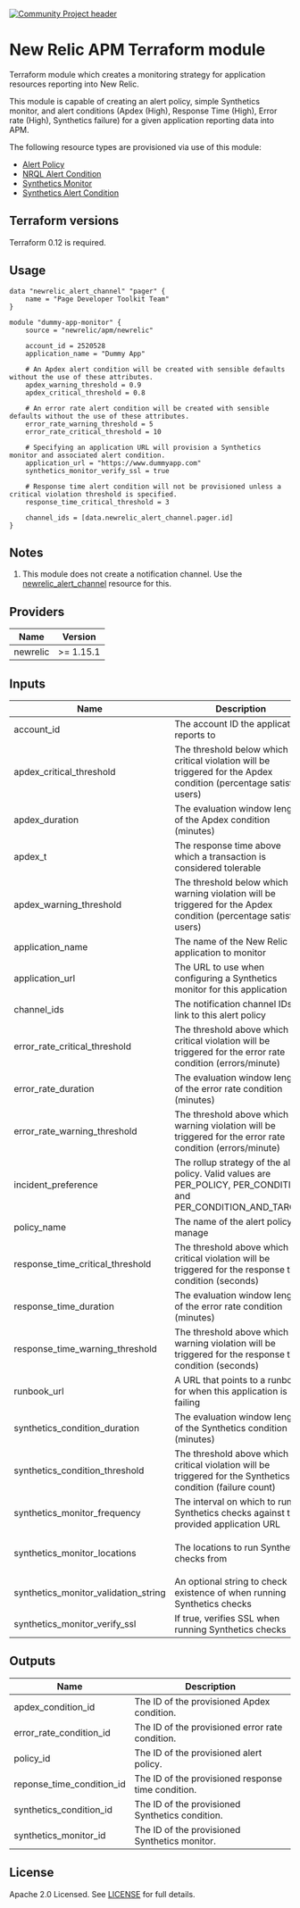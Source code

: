 [![Community Project header](https://github.com/newrelic/open-source-office/raw/master/examples/categories/images/Community_Project.png)](https://github.com/newrelic/open-source-office/blob/master/examples/categories/index.md#category-community-project)

# New Relic APM Terraform module

Terraform module which creates a monitoring strategy for application resources reporting into New Relic.

This module is capable of creating an alert policy, simple Synthetics monitor, and alert conditions (Apdex (High), Response Time (High), Error rate (High), Synthetics failure) for a given application reporting data into APM.

The following resource types are provisioned via use of this module:

* [Alert Policy](https://www.terraform.io/docs/providers/newrelic/r/alert_policy.html)
* [NRQL Alert Condition](https://www.terraform.io/docs/providers/newrelic/r/nrql_alert_condition.html)
* [Synthetics Monitor](https://www.terraform.io/docs/providers/newrelic/r/synthetics_monitor.html)
* [Synthetics Alert Condition](https://www.terraform.io/docs/providers/newrelic/r/synthetics_alert_condition.html)

## Terraform versions

Terraform 0.12 is required.

## Usage

```hcl
data "newrelic_alert_channel" "pager" {
    name = "Page Developer Toolkit Team"
}

module "dummy-app-monitor" {
    source = "newrelic/apm/newrelic"

    account_id = 2520528
    application_name = "Dummy App"

    # An Apdex alert condition will be created with sensible defaults without the use of these attributes.
    apdex_warning_threshold = 0.9
    apdex_critical_threshold = 0.8

    # An error rate alert condition will be created with sensible defaults without the use of these attributes.
    error_rate_warning_threshold = 5
    error_rate_critical_threshold = 10

    # Specifying an application URL will provision a Synthetics monitor and associated alert condition.
    application_url = "https://www.dummyapp.com"
    synthetics_monitor_verify_ssl = true

    # Response time alert condition will not be provisioned unless a critical violation threshold is specified.
    response_time_critical_threshold = 3

    channel_ids = [data.newrelic_alert_channel.pager.id]
}
```

## Notes

1. This module does not create a notification channel. Use the [newrelic_alert_channel](https://www.terraform.io/docs/providers/newrelic/r/alert_channel.html) resource for this.

<!-- BEGINNING OF PRE-COMMIT-TERRAFORM DOCS HOOK -->
## Providers

| Name | Version |
|------|---------|
| newrelic | >= 1.15.1 |

## Inputs

| Name | Description | Type | Default | Required |
|------|-------------|------|---------|:-----:|
| account\_id | The account ID the application reports to | `number` | n/a | yes |
| apdex\_critical\_threshold | The threshold below which a critical violation will be triggered for the Apdex condition (percentage satisfied users) | `number` | `0.7` | no |
| apdex\_duration | The evaluation window length of the Apdex condition (minutes) | `number` | `5` | no |
| apdex\_t | The response time above which a transaction is considered tolerable | `number` | `0.4` | no |
| apdex\_warning\_threshold | The threshold below which a warning violation will be triggered for the Apdex condition (percentage satisfied users) | `number` | `0.8` | no |
| application\_name | The name of the New Relic application to monitor | `string` | n/a | yes |
| application\_url | The URL to use when configuring a Synthetics monitor for this application | `string` | n/a | yes |
| channel\_ids | The notification channel IDs to link to this alert policy | `list(number)` | n/a | yes |
| error\_rate\_critical\_threshold | The threshold above which a critical violation will be triggered for the error rate condition (errors/minute) | `number` | `5` | no |
| error\_rate\_duration | The evaluation window length of the error rate condition (minutes) | `number` | `5` | no |
| error\_rate\_warning\_threshold | The threshold above which a warning violation will be triggered for the error rate condition (errors/minute) | `number` | `2` | no |
| incident\_preference | The rollup strategy of the alert policy.  Valid values are PER\_POLICY, PER\_CONDITION, and PER\_CONDITION\_AND\_TARGET | `string` | `"PER_POLICY"` | no |
| policy\_name | The name of the alert policy to manage | `string` | n/a | yes |
| response\_time\_critical\_threshold | The threshold above which a critical violation will be triggered for the response time condition (seconds) | `number` | n/a | yes |
| response\_time\_duration | The evaluation window length of the error rate condition (minutes) | `number` | `5` | no |
| response\_time\_warning\_threshold | The threshold above which a warning violation will be triggered for the response time condition (seconds) | `number` | `1` | no |
| runbook\_url | A URL that points to a runbook for when this application is failing | `string` | n/a | yes |
| synthetics\_condition\_duration | The evaluation window length of the Synthetics condition (minutes) | `number` | `5` | no |
| synthetics\_condition\_threshold | The threshold above which a critical violation will be triggered for the Synthetics condition (failure count) | `number` | `0` | no |
| synthetics\_monitor\_frequency | The interval on which to run Synthetics checks against the provided application URL | `number` | `5` | no |
| synthetics\_monitor\_locations | The locations to run Synthetics checks from | `list(string)` | <pre>[<br>  "AWS_US_EAST_1"<br>]</pre> | no |
| synthetics\_monitor\_validation\_string | An optional string to check existence of when running Synthetics checks | `string` | n/a | yes |
| synthetics\_monitor\_verify\_ssl | If true, verifies SSL when running Synthetics checks | `bool` | `false` | no |

## Outputs

| Name | Description |
|------|-------------|
| apdex\_condition\_id | The ID of the provisioned Apdex condition. |
| error\_rate\_condition\_id | The ID of the provisioned error rate condition. |
| policy\_id | The ID of the provisioned alert policy. |
| reponse\_time\_condition\_id | The ID of the provisioned response time condition. |
| synthetics\_condition\_id | The ID of the provisioned Synthetics condition. |
| synthetics\_monitor\_id | The ID of the provisioned Synthetics monitor. |

<!-- END OF PRE-COMMIT-TERRAFORM DOCS HOOK -->

## License

Apache 2.0 Licensed. See [LICENSE](https://github.com/newrelic/terraform-newrelic-apm/edit/master/LICENSE) for full details.
